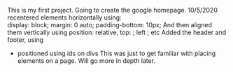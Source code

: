 This is my first project. Going to create the google homepage.
10/5/2020 recentered elements horizontally using:  
display: block;
  margin: 0 auto;
  padding-bottom: 10px; 
And then aligned them vertically using position: relative, top: ; left ; etc
Added the header and footer, using <ul><li> positioned using ids on divs 
This was just to get familiar with placing elements on a page. Will go more in depth later.